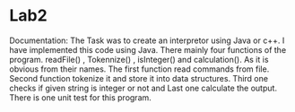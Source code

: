 # Lab2
Documentation:
The Task was to create an interpretor using Java or c++. I have implemented this code using Java. There mainly four functions of the program. readFile() , Tokennize() , isInteger() and calculation(). As it is obvious from their names. The first function read commands from file. Second function tokenize it and store it into data structures. Third one checks if given string is integer or not and Last one calculate the output. 
There is one unit test for this program.
